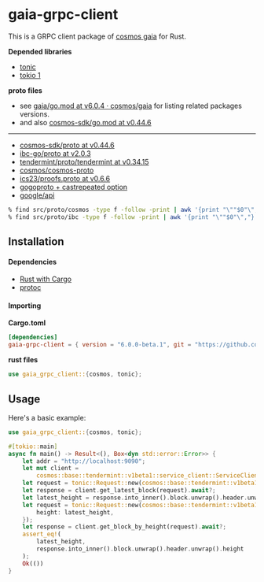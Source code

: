 # gaia-grpc-client

This is a GRPC client package of [cosmos gaia](https://github.com/cosmos/gaia) for Rust.

**Depended libraries**

- [tonic](https://github.com/hyperium/tonic)
- [tokio 1](https://github.com/tokio-rs/tokio)

**proto files**

- see [gaia/go.mod at v6.0.4 · cosmos/gaia](https://github.com/cosmos/gaia/blob/v6.0.4/go.mod) for listing related
packages versions.
- and also [cosmos-sdk/go.mod at v0.44.6](https://github.com/cosmos/cosmos-sdk/blob/v0.44.6/go.mod)

---

- [cosmos-sdk/proto at v0.44.6](https://github.com/cosmos/cosmos-sdk/tree/v0.44.6/proto)
- [ibc-go/proto at v2.0.3](https://github.com/cosmos/ibc-go/tree/v2.0.3/proto)
- [tendermint/proto/tendermint at v0.34.15](https://github.com/tendermint/tendermint/tree/v0.34.15/proto/tendermint)
- [cosmos/cosmos-proto](https://github.com/cosmos/cosmos-proto)
- [ics23/proofs.proto at v0.6.6](https://github.com/confio/ics23/blob/v0.6.6/proofs.proto)
- [gogoproto + castrepeated option](https://github.com/gogo/protobuf/blob/caa11469d65478a29b37145d1bd9b4ae0d33d204/gogoproto/gogo.proto#L144)
- [google/api](https://fuchsia.googlesource.com/third_party/googleapis)

```bash
% find src/proto/cosmos -type f -follow -print | awk '{print "\""$0"\","}'
% find src/proto/ibc -type f -follow -print | awk '{print "\""$0"\","}'
```

## Installation

#### Dependencies

- [Rust with Cargo](http://rust-lang.org)
- [protoc](https://grpc.io/docs/protoc-installation/)

#### Importing

**Cargo.toml**

```toml
[dependencies]
gaia-grpc-client = { version = "6.0.0-beta.1", git = "https://github.com/kumanote/gaia-grpc-client-rs", branch = "main" }
```

**rust files**

```rust
use gaia_grpc_client::{cosmos, tonic};
```

## Usage

Here's a basic example:

```rust
use gaia_grpc_client::{cosmos, tonic};

#[tokio::main]
async fn main() -> Result<(), Box<dyn std::error::Error>> {
    let addr = "http://localhost:9090";
    let mut client =
        cosmos::base::tendermint::v1beta1::service_client::ServiceClient::connect(addr).await?;
    let request = tonic::Request::new(cosmos::base::tendermint::v1beta1::GetLatestBlockRequest {});
    let response = client.get_latest_block(request).await?;
    let latest_height = response.into_inner().block.unwrap().header.unwrap().height;
    let request = tonic::Request::new(cosmos::base::tendermint::v1beta1::GetBlockByHeightRequest {
        height: latest_height,
    });
    let response = client.get_block_by_height(request).await?;
    assert_eq!(
        latest_height,
        response.into_inner().block.unwrap().header.unwrap().height
    );
    Ok(())
}
```
